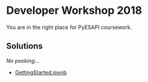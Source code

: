 # Developer Workshop 2018

You are in the right place for PyESAPI coursework.

## Solutions
*No peeking...*
* [GettingStarted.ipynb](https://github.com/VarianPremiumDeveloper/PyESAPI/blob/master/examples/DeveloperWorkshop2018/GettingStarted.ipynb)
